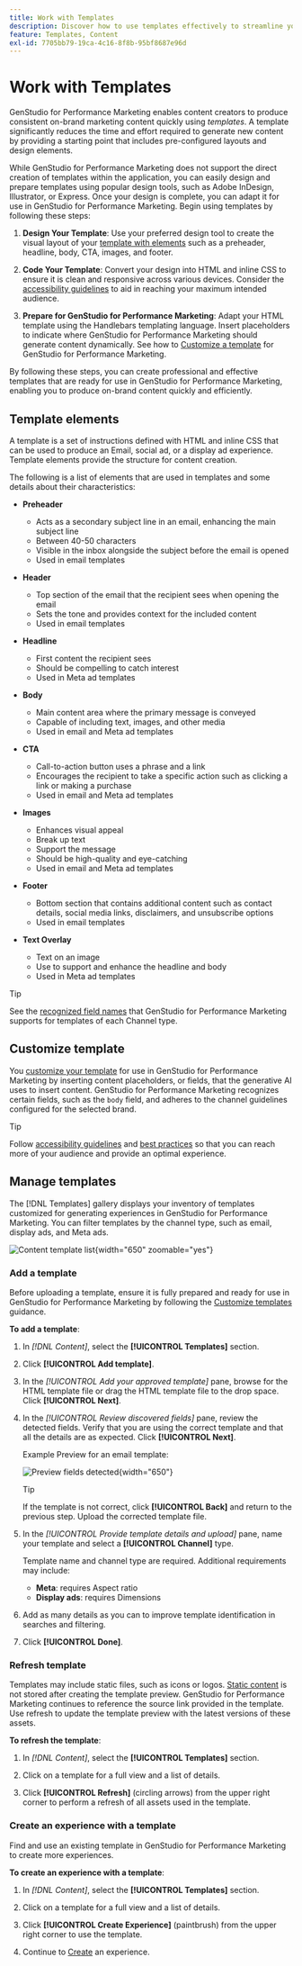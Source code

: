 ```yaml
---
title: Work with Templates
description: Discover how to use templates effectively to streamline your creative process in Adobe GenStudio for Performance Marketing.
feature: Templates, Content
exl-id: 7705bb79-19ca-4c16-8f8b-95bf8687e96d
---
```

# Work with Templates

GenStudio for Performance Marketing enables content creators to produce consistent on-brand marketing content quickly using _templates_. A template significantly reduces the time and effort required to generate new content by providing a starting point that includes pre-configured layouts and design elements.

While GenStudio for Performance Marketing does not support the direct creation of templates within the application, you can easily design and prepare templates using popular design tools, such as Adobe InDesign, Illustrator, or Express. Once your design is complete, you can adapt it for use in GenStudio for Performance Marketing. Begin using templates by following these steps:

1. **Design Your Template**: Use your preferred design tool to create the visual layout of your [template with elements](#template-elements) such as a preheader, headline, body, CTA, images, and footer.

2. **Code Your Template**: Convert your design into HTML and inline CSS to ensure it is clean and responsive across various devices. Consider the [accessibility guidelines](accessibility-for-templates.md) to aid in reaching your maximum intended audience.

3. **Prepare for GenStudio for Performance Marketing**: Adapt your HTML template using the Handlebars templating language. Insert placeholders to indicate where GenStudio for Performance Marketing should generate content dynamically. See how to [Customize a template](customize-template.md) for GenStudio for Performance Marketing.

By following these steps, you can create professional and effective templates that are ready for use in GenStudio for Performance Marketing, enabling you to produce on-brand content quickly and efficiently.

## Template elements

A template is a set of instructions defined with HTML and inline CSS that can be used to produce an Email, social ad, or a display ad experience. Template elements provide the structure for content creation.

The following is a list of elements that are used in templates and some details about their characteristics:

- **Preheader**

  - Acts as a secondary subject line in an email, enhancing the main subject line
  - Between 40-50 characters
  - Visible in the inbox alongside the subject before the email is opened
  - Used in email templates

- **Header**

  - Top section of the email that the recipient sees when opening the email
  - Sets the tone and provides context for the included content
  - Used in email templates

- **Headline**

  - First content the recipient sees
  - Should be compelling to catch interest
  - Used in Meta ad templates

- **Body**

  - Main content area where the primary message is conveyed
  - Capable of including text, images, and other media
  - Used in email and Meta ad templates

- **CTA**

  - Call-to-action button uses a phrase and a link
  - Encourages the recipient to take a specific action such as clicking a link or making a purchase
  - Used in email and Meta ad templates

- **Images**

  - Enhances visual appeal
  - Break up text
  - Support the message
  - Should be high-quality and eye-catching
  - Used in email and Meta ad templates

- **Footer**

  - Bottom section that contains additional content such as contact details, social media links, disclaimers, and unsubscribe options
  - Used in email templates

- **Text Overlay**

  - Text on an image
  - Use to support and enhance the headline and body
  - Used in Meta ad templates

>[!TIP]
>
>See the [recognized field names](customize-template.md#recognized-field-names) that GenStudio for Performance Marketing supports for templates of each Channel type.

## Customize template

You [customize your template](customize-template.md) for use in GenStudio for Performance Marketing by inserting content placeholders, or fields, that the generative AI uses to insert content. GenStudio for Performance Marketing recognizes certain fields, such as the `body` field, and adheres to the channel guidelines configured for the selected brand.

>[!TIP]
>
>Follow [accessibility guidelines](accessibility-for-templates.md) and [best practices](/help/user-guide/content/best-practices-for-templates.md) so that you can reach more of your audience and provide an optimal experience.

## Manage templates

The [!DNL Templates] gallery displays your inventory of templates customized for generating experiences in GenStudio for Performance Marketing. You can filter templates by the channel type, such as email, display ads, and Meta ads.

![Content template list](/help/assets/content-templates.png){width="650" zoomable="yes"}

### Add a template

Before uploading a template, ensure it is fully prepared and ready for use in GenStudio for Performance Marketing by following the [Customize templates](customize-template.md) guidance.

**To add a template**:

1. In _[!DNL Content]_, select the **[!UICONTROL Templates]** section.

1. Click **[!UICONTROL Add template]**.

1. In the _[!UICONTROL Add your approved template]_ pane, browse for the HTML template file or drag the HTML template file to the drop space. Click **[!UICONTROL Next]**.

1. In the _[!UICONTROL Review discovered fields]_ pane, review the detected fields. Verify that you are using the correct template and that all the details are as expected. Click **[!UICONTROL Next]**.

   Example Preview for an email template:

   ![Preview fields detected](/help/assets/template-detected-fields.png){width="650"}

   >[!TIP]
   >
   >If the template is not correct, click **[!UICONTROL Back]** and return to the previous step. Upload the corrected template file.

1. In the _[!UICONTROL Provide template details and upload]_ pane, name your template and select a **[!UICONTROL Channel]** type.

   Template name and channel type are required. Additional requirements may include:

   - **Meta**: requires Aspect ratio
   - **Display ads**: requires Dimensions

1. Add as many details as you can to improve template identification in searches and filtering.

1. Click **[!UICONTROL Done]**.

### Refresh template

Templates may include static files, such as icons or logos. [Static content](/help/user-guide/content/customize-template.md#static-content) is not stored after creating the template preview. GenStudio for Performance Marketing continues to reference the source link provided in the template. Use refresh to update the template preview with the latest versions of these assets.

**To refresh the template**:

1. In _[!DNL Content]_, select the **[!UICONTROL Templates]** section.

1. Click on a template for a full view and a list of details.

1. Click **[!UICONTROL Refresh]** (circling arrows) from the upper right corner to perform a refresh of all assets used in the template.

### Create an experience with a template

Find and use an existing template in GenStudio for Performance Marketing to create more experiences.

**To create an experience with a template**:

1. In _[!DNL Content]_, select the **[!UICONTROL Templates]** section.

1. Click on a template for a full view and a list of details.

1. Click **[!UICONTROL Create Experience]** (paintbrush) from the upper right corner to use the template.

1. Continue to [Create](/help/user-guide/create/overview.md#create-use-cases) an experience.

